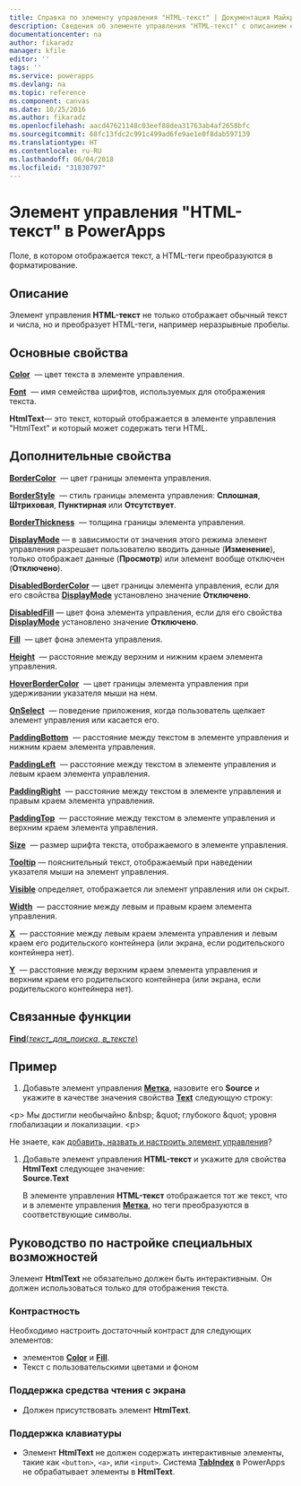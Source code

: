 ```yaml
---
title: Справка по элементу управления "HTML-текст" | Документация Майкрософт
description: Сведения об элементе управления "HTML-текст" с описанием его свойств и примерами
documentationcenter: na
author: fikaradz
manager: kfile
editor: ''
tags: ''
ms.service: powerapps
ms.devlang: na
ms.topic: reference
ms.component: canvas
ms.date: 10/25/2016
ms.author: fikaradz
ms.openlocfilehash: aacd47621148c03eef88dea31763ab4af2658bfc
ms.sourcegitcommit: 68fc13fdc2c991c499ad6fe9ae1e0f8dab597139
ms.translationtype: HT
ms.contentlocale: ru-RU
ms.lasthandoff: 06/04/2018
ms.locfileid: "31830797"
---
```

# <a name="html-text-control-in-powerapps"></a>Элемент управления "HTML-текст" в PowerApps
Поле, в котором отображается текст, а HTML-теги преобразуются в форматирование.

## <a name="description"></a>Описание
Элемент управления **HTML-текст** не только отображает обычный текст и числа, но и преобразует HTML-теги, например неразрывные пробелы.

## <a name="key-properties"></a>Основные свойства
**[Color](properties-color-border.md)**  — цвет текста в элементе управления.

**[Font](properties-text.md)**  — имя семейства шрифтов, используемых для отображения текста.

**HtmlText**— это текст, который отображается в элементе управления "HtmlText" и который может содержать теги HTML.

## <a name="additional-properties"></a>Дополнительные свойства
**[BorderColor](properties-color-border.md)**  — цвет границы элемента управления.

**[BorderStyle](properties-color-border.md)**  — стиль границы элемента управления: **Сплошная**, **Штриховая**, **Пунктирная** или **Отсутствует**.

**[BorderThickness](properties-color-border.md)**  — толщина границы элемента управления.

**[DisplayMode](properties-core.md)** — в зависимости от значения этого режима элемент управления разрешает пользователю вводить данные (**Изменение**), только отображает данные (**Просмотр**) или элемент вообще отключен (**Отключено**).

**[DisabledBorderColor](properties-color-border.md)** — цвет границы элемента управления, если для его свойства **[DisplayMode](properties-core.md)** установлено значение **Отключено**.

**[DisabledFill](properties-color-border.md)** — цвет фона элемента управления, если для его свойства **[DisplayMode](properties-core.md)** установлено значение **Отключено**.

**[Fill](properties-color-border.md)**  — цвет фона элемента управления.

**[Height](properties-size-location.md)**  — расстояние между верхним и нижним краем элемента управления.

**[HoverBorderColor](properties-color-border.md)**  — цвет границы элемента управления при удерживании указателя мыши на нем.

**[OnSelect](properties-core.md)**  — поведение приложения, когда пользователь щелкает элемент управления или касается его.

**[PaddingBottom](properties-size-location.md)**  — расстояние между текстом в элементе управления и нижним краем элемента управления.

**[PaddingLeft](properties-size-location.md)**  — расстояние между текстом в элементе управления и левым краем элемента управления.

**[PaddingRight](properties-size-location.md)**  — расстояние между текстом в элементе управления и правым краем элемента управления.

**[PaddingTop](properties-size-location.md)**  — расстояние между текстом в элементе управления и верхним краем элемента управления.

**[Size](properties-text.md)**  — размер шрифта текста, отображаемого в элементе управления.

**[Tooltip](properties-core.md)** — пояснительный текст, отображаемый при наведении указателя мыши на элемент управления.

**[Visible](properties-core.md)** определяет, отображается ли элемент управления или он скрыт.

**[Width](properties-size-location.md)**  — расстояние между левым и правым краем элемента управления.

**[X](properties-size-location.md)**  — расстояние между левым краем элемента управления и левым краем его родительского контейнера (или экрана, если родительского контейнера нет).

**[Y](properties-size-location.md)**  — расстояние между верхним краем элемента управления и верхним краем его родительского контейнера (или экрана, если родительского контейнера нет).

## <a name="related-functions"></a>Связанные функции
[**Find**(*текст_для_поиска*, *в_тексте*)](../functions/function-find.md)

## <a name="example"></a>Пример
1. Добавьте элемент управления **[Метка](control-text-box.md)**, назовите его **Source** и укажите в качестве значения свойства **[Text](properties-core.md)** следующую строку:

\<p> Мы достигли необычайно \&nbsp; \&quot; глубокого \&quot; уровня глобализации и локализации. \<p>

Не знаете, как [добавить, назвать и настроить элемент управления](../add-configure-controls.md)?

1. Добавьте элемент управления **HTML-текст** и укажите для свойства **HtmlText** следующее значение:<br>
   **Source.Text**
   
     В элементе управления **HTML-текст** отображается тот же текст, что и в элементе управления **[Метка](control-text-box.md)**, но теги преобразуются в соответствующие символы.


## <a name="accessibility-guidelines"></a>Руководство по настройке специальных возможностей
Элемент **HtmlText** не обязательно должен быть интерактивным. Он должен использоваться только для отображения текста.

### <a name="color-contrast"></a>Контрастность
Необходимо настроить достаточный контраст для следующих элементов:
* элементов **[Color](properties-color-border.md)** и **[Fill](properties-color-border.md)**.
* Текст с пользовательскими цветами и фоном

### <a name="screen-reader-support"></a>Поддержка средства чтения с экрана
* Должен присутствовать элемент **HtmlText**.

### <a name="keyboard-support"></a>Поддержка клавиатуры
* Элемент **HtmlText** не должен содержать интерактивные элементы, такие как `<button>`, `<a>`, или `<input>`. Система **[TabIndex](properties-accessibility.md)** в PowerApps не обрабатывает элементы в **HtmlText**.
